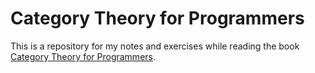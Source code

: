 # Category Theory for Programmers

This is a repository for my notes and exercises while reading the book [Category Theory for Programmers]("https://bartoszmilewski.com/2014/10/28/category-theory-for-programmers-the-preface/").
